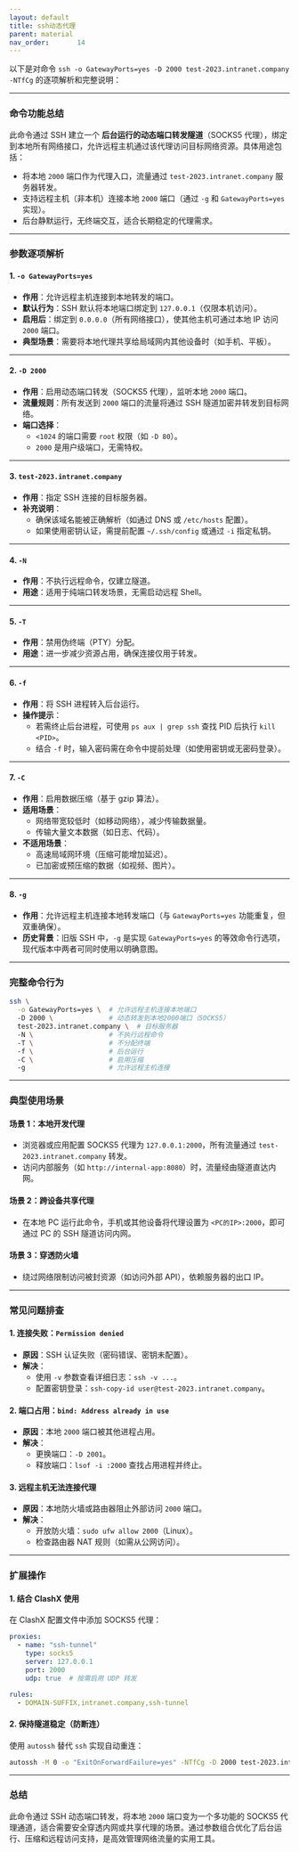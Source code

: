 ```yaml
---
layout: default
title: ssh动态代理
parent: material
nav_order:       14
---
```


以下是对命令 `ssh -o GatewayPorts=yes -D 2000 test-2023.intranet.company -NTfCg` 的逐项解析和完整说明：

---

### **命令功能总结**
此命令通过 SSH 建立一个 **后台运行的动态端口转发隧道**（SOCKS5 代理），绑定到本地所有网络接口，允许远程主机通过该代理访问目标网络资源。具体用途包括：
- 将本地 `2000` 端口作为代理入口，流量通过 `test-2023.intranet.company` 服务器转发。
- 支持远程主机（非本机）连接本地 `2000` 端口（通过 `-g` 和 `GatewayPorts=yes` 实现）。
- 后台静默运行，无终端交互，适合长期稳定的代理需求。

---

### **参数逐项解析**

#### **1. `-o GatewayPorts=yes`**
- **作用**：允许远程主机连接到本地转发的端口。
- **默认行为**：SSH 默认将本地端口绑定到 `127.0.0.1`（仅限本机访问）。
- **启用后**：绑定到 `0.0.0.0`（所有网络接口），使其他主机可通过本地 IP 访问 `2000` 端口。
- **典型场景**：需要将本地代理共享给局域网内其他设备时（如手机、平板）。

---

#### **2. `-D 2000`**
- **作用**：启用动态端口转发（SOCKS5 代理），监听本地 `2000` 端口。
- **流量规则**：所有发送到 `2000` 端口的流量将通过 SSH 隧道加密并转发到目标网络。
- **端口选择**：
  - `<1024` 的端口需要 `root` 权限（如 `-D 80`）。
  - `2000` 是用户级端口，无需特权。

---

#### **3. `test-2023.intranet.company`**
- **作用**：指定 SSH 连接的目标服务器。
- **补充说明**：
  - 确保该域名能被正确解析（如通过 DNS 或 `/etc/hosts` 配置）。
  - 如果使用密钥认证，需提前配置 `~/.ssh/config` 或通过 `-i` 指定私钥。

---

#### **4. `-N`**
- **作用**：不执行远程命令，仅建立隧道。
- **用途**：适用于纯端口转发场景，无需启动远程 Shell。

---

#### **5. `-T`**
- **作用**：禁用伪终端（PTY）分配。
- **用途**：进一步减少资源占用，确保连接仅用于转发。

---

#### **6. `-f`**
- **作用**：将 SSH 进程转入后台运行。
- **操作提示**：
  - 若需终止后台进程，可使用 `ps aux | grep ssh` 查找 PID 后执行 `kill <PID>`。
  - 结合 `-f` 时，输入密码需在命令中提前处理（如使用密钥或无密码登录）。

---

#### **7. `-C`**
- **作用**：启用数据压缩（基于 gzip 算法）。
- **适用场景**：
  - 网络带宽较低时（如移动网络），减少传输数据量。
  - 传输大量文本数据（如日志、代码）。
- **不适用场景**：
  - 高速局域网环境（压缩可能增加延迟）。
  - 已加密或预压缩的数据（如视频、图片）。

---

#### **8. `-g`**
- **作用**：允许远程主机连接本地转发端口（与 `GatewayPorts=yes` 功能重复，但双重确保）。
- **历史背景**：旧版 SSH 中，`-g` 是实现 `GatewayPorts=yes` 的等效命令行选项，现代版本中两者可同时使用以明确意图。

---

### **完整命令行为**
```bash
ssh \
  -o GatewayPorts=yes \  # 允许远程主机连接本地端口
  -D 2000 \              # 动态转发到本地2000端口（SOCKS5）
  test-2023.intranet.company \  # 目标服务器
  -N \                   # 不执行远程命令
  -T \                   # 不分配终端
  -f \                   # 后台运行
  -C \                   # 启用压缩
  -g                     # 允许远程主机连接
```

---

### **典型使用场景**
#### **场景 1：本地开发代理**
- 浏览器或应用配置 SOCKS5 代理为 `127.0.0.1:2000`，所有流量通过 `test-2023.intranet.company` 转发。
- 访问内部服务（如 `http://internal-app:8080`）时，流量经由隧道直达内网。

#### **场景 2：跨设备共享代理**
- 在本地 PC 运行此命令，手机或其他设备将代理设置为 `<PC的IP>:2000`，即可通过 PC 的 SSH 隧道访问内网。

#### **场景 3：穿透防火墙**
- 绕过网络限制访问被封资源（如访问外部 API），依赖服务器的出口 IP。

---

### **常见问题排查**
#### **1. 连接失败：`Permission denied`**
- **原因**：SSH 认证失败（密码错误、密钥未配置）。
- **解决**：
  - 使用 `-v` 参数查看详细日志：`ssh -v ...`。
  - 配置密钥登录：`ssh-copy-id user@test-2023.intranet.company`。

#### **2. 端口占用：`bind: Address already in use`**
- **原因**：本地 `2000` 端口被其他进程占用。
- **解决**：
  - 更换端口：`-D 2001`。
  - 释放端口：`lsof -i :2000` 查找占用进程并终止。

#### **3. 远程主机无法连接代理**
- **原因**：本地防火墙或路由器阻止外部访问 `2000` 端口。
- **解决**：
  - 开放防火墙：`sudo ufw allow 2000`（Linux）。
  - 检查路由器 NAT 规则（如需从公网访问）。

---

### **扩展操作**
#### **1. 结合 ClashX 使用**
在 ClashX 配置文件中添加 SOCKS5 代理：
```yaml
proxies:
  - name: "ssh-tunnel"
    type: socks5
    server: 127.0.0.1
    port: 2000
    udp: true  # 按需启用 UDP 转发

rules:
  - DOMAIN-SUFFIX,intranet.company,ssh-tunnel
```

#### **2. 保持隧道稳定（防断连）**
使用 `autossh` 替代 `ssh` 实现自动重连：
```bash
autossh -M 0 -o "ExitOnForwardFailure=yes" -NTfCg -D 2000 test-2023.intranet.company
```

---

### **总结**
此命令通过 SSH 动态端口转发，将本地 `2000` 端口变为一个多功能的 SOCKS5 代理通道，适合需要安全穿透内网或共享代理的场景。通过参数组合优化了后台运行、压缩和远程访问支持，是高效管理网络流量的实用工具。
